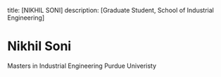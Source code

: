 title: [NIKHIL SONI]
description: [Graduate Student, School of Industrial Engineering]

# Nikhil Soni
Masters in Industrial Engineering
Purdue Univeristy
